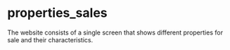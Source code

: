 # properties_sales
The website consists of a single screen that shows different properties for sale and their characteristics.
